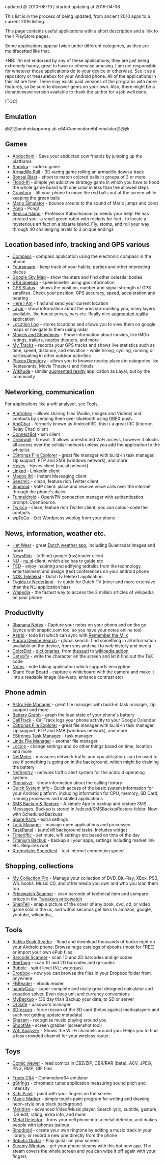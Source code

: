 <!-- created @ 2009-08-28 13:10:00 -->
<div class="updatedat">updated @ 2010-08-19 / started updating at 2016-04-08</div>

<p><i class=""></i> This list is in the process of being updated, from ancient 2010 apps to a current 2016 listing.</p>

This page contains useful applications with a short description and a link to their PlayStore pages.

Some applications appear twice under different categories, as they are multifacetted like that.

*NB: I'm not endorsed by any of these applications; they are just being extremely handy, great to have or otherwise amusing. I am not responsible for whatever those applications do to your device or otherwise. See it as a repository or treasurebox for your Android phone. All of the applications in this list are free. There may exists paid versions of the programs with more features, so be sure to discover gems on your own. Also, there might be a donationware version available to thank the author for a job well done.


[TOC]


## Emulation

@@@androidapp=org.ab.c64:Commodore64 emulator@@@


## Games

<ul>
	<li><a href="http://www.androlib.com/android.application.com-phil-Ctt.aspx">Abduction!</a> - Save your abducted cow friends by jumping up the platforms</li>
	<li><a href="http://www.androlib.com/android.application.com-googlecode-andoku-Emp.aspx">Andoku</a> - sudoku game</li>
	<li><a href="http://www.androlib.com/android.application.com-qualcomm-qx-dillo-jDxD.aspx">Armadillo Roll</a> - 3D racing game rolling an armadillo down a track</li>
	<li><a href="http://www.androlib.com/android.application.com-glu-android-bonsai-DmD.aspx">Bonsai Blast</a> - shoot to match colored balls in groups of 3 or more</li>
	<li><a href="http://www.androlib.com/android.application.com-labpixies-flood-EmC.aspx">Flood-It!</a> - simple yet addictive strategy game in which you have to flood the whole game board with one color in less than the allowed steps</li>
	<li><a href="http://www.androlib.com/android.application.com-fheft-graviturn-qzqx.aspx">Graviturn</a> - tilt your phone to move the red balls out of the screen while keeping the green balls</li>
	<li><a href="http://www.androlib.com/android.application.com-google-code-mariosimulator-jwxi.aspx">Mario Simulator</a> - bounce around to the sound of Mario jumps and coins</li>
	<li><a href="http://www.androlib.com/android.application.org-oep-pong-jiDB.aspx">Pong</a> - Pong!</li>
	<li><a href="http://www.androlib.com/android.application.com-replica-replicaisland-nwFm.aspx">Replica Island</a> - Professor Kabochanomizu needs your help! He has created you--a small green robot with rockets for feet--to locate a mysterious artifact on a bizarre island.  Fly, stomp, and roll your way through 40 challenging levels to 3 unique endings</li>
</ul>

## Location based info, tracking and GPS various
<ul>
	<li><a href="http://www.androlib.com/android.application.com-apksoftware-compass-qAC.aspx">Compass</a> - compass application using the electronic compass in the phone</li>
	<li><a href="http://www.androlib.com/android.application.com-joelapenna-foursquared-qpBq.aspx">Foursquare</a> - keep track of your habits, parties and other interesting places</li>
	<li><a href="http://www.androlib.com/android.application.com-google-android-stardroid-xBC.aspx">Google Sky Map</a> - show the stars and find other celestial bodies</li>
	<li><a href="http://www.androlib.com/android.application.com-charsoftware-gpsspeedometer-qDE.aspx">GPS Speedo</a> - speedometer using gps information</li>
	<li><a href="http://www.androlib.com/android.application.com-eclipsim-gpsstatus2-zF.aspx">GPS Status</a> - shows the position, number and signal strength of GPS satellites. Check your position, GPS accuracy, speed, acceleration and bearing</li>
	<li><a href="http://www.androlib.com/android.application.com-codesector-hereiam-nx.aspx">Here I Am</a> - find and send your current location</li>
	<li><a href="http://www.androlib.com/android.application.com-layar-qxEA.aspx">Layar</a> - show information about the area surrounding you; many layers available, like house prices, bars etc. Really nice <a href="http://en.wikipedia.org/wiki/Augmented_reality">augmented reality</a> application</li>
	<li><a href="http://www.androlib.com/android.application.net-armooo-locationlog-zn.aspx">Location Log</a> - stores locations and allows you to view them on google maps or navigate to them using radar</li>
	<li><a href="http://www.androlib.com/android.application.com-stylem-movies-Azw.aspx">Movies and Showtimes</a> - Show information about movies, like IMDb ratings, trailers, nearby theaters, and more</li>
	<li><a href="http://www.androlib.com/android.application.com-google-android-maps-mytracks-iwn.aspx">My Tracks</a> - records your GPS tracks and shows live statistics such as time, speed, distance, and elevation - while hiking, cycling, running or participating in other outdoor activities</li>
	<li><a href="http://www.androlib.com/android.application.com-google-android-apps-localdirectory-qm.aspx">Places Directory</a> - allows you to browse nearby places in categories like Restaurants, Movie Theaters and Hotels</li>
	<li><a href="http://www.androlib.com/android.application.com-wikitude-jpnp.aspx">Wikitude</a> - similar <a href="http://en.wikipedia.org/wiki/Augmented_reality">augmented reality</a> application as Layar, but by the community</li>
</ul>

## Networking, communication
<p>For applications like a wifi analyser, see <a href="#tools">Tools</a>.</p>
<ul>
	<li><a href="http://www.androlib.com/android.application.com-androbex-activity-jBFm.aspx">Androbex</a> - allows sharing files (Audio, Images and Videos) and contacts by sending them over bluetooth using OBEX push</li>
	<li><a href="http://www.androlib.com/android.application.net-andchat-zFEA.aspx">AndChat</a> - formerly known as AndroidIRC, this is a great IRC (Internet Relay Chat) client</li>
	<li><a href="http://www.androlib.com/android.application.org-connectbot-BDC.aspx">ConnectBot</a> - ssh client</li>
	<!--<li><a href="http://www.androlib.com/android.application.bostone-droidin-jztm.aspx">DroidIn-Lite</a> - LinkedIn client</li>-->
	<li><a href="http://www.androlib.com/android.application.com-googlecode-droidwall-jDxB.aspx">Droidwall</a> - firewall. It allows unrestricted WiFi access, however it blocks all access over the cellular network unless you add the application to the whitelist.</li>
	<li><a href="http://www.androlib.com/android.application.com-estrongs-android-pop-znE.aspx">EStrongs File Explorer</a> - great file manager with build-in task manager, zip support, FTP and SMB (windows network), and more</li>
	<li><a href="http://www.androlib.com/android.application.com-hyves-android-application-zDnq.aspx">Hyves</a> - Hyves client (social network)</li>
	<li><a href="http://www.androlib.com/android.application.com-keramidas-titaniumbackup-xCzz.aspx">Linked</a> - LinkedIn client</li>
	<li><a href="http://www.androlib.com/android.application.com-meebo-BEn.aspx">Meebo IM</a> - Instant Messaging client</li>
	<li><a href="http://www.androlib.com/android.application.com-seesmic-xjCE.aspx">Seesmic</a> - clean, feature rich Twitter client</li>
	<li><a href="http://www.androlib.com/android.application.org-sipdroid-sipua-BCw.aspx">Sipdroid</a> - VoIP client: place and receive voice calls over the internet through the phone's dialer</li>
	<li><a href="http://www.androlib.com/android.application.net-sourceforge-tunneldroid-zBEj.aspx">Tunneldroid</a> - OpenVPN connection manager with authentication prompt. OpenSource.</li>
	<li><a href="http://www.androlib.com/android.application.jp-r246-twicca-xqpF.aspx">Twicca</a> - clean, feature rich Twitter client; you can colour-code the contacts</li>
	<li><a href="http://www.androlib.com/android.application.com-roundhill-androidwp-wFB.aspx">wpToGo</a> - Edit Wordpress weblog from your phone</li>
</ul>

## News, information, weather etc.
<ul>
	<li><a href="http://nl.androlib.com/android.application.nl-jupe-weather-jCFq.aspx">Het Weer</a> - great <a href="http://www.jupe.nl/node/51">Dutch weather app</a>, including Buienradar images and more</li>
	<li><a href="http://www.androlib.com/android.application.com-newsrob-wmq.aspx">NewsRob</a> - (offline) google (rss)reader client</li>
	<li><a href="http://www.androlib.com/android.application.nl-peperzaken-android-nu-wzx.aspx">NU</a> - <a href="http://nu.nl/">nu.nl</a> client, which also has tv guide etc</li>
	<li><a href="http://www.androlib.com/android.application.com-venuem-ted-nFn.aspx">TED</a> - enjoy inspiring and edifying tedtalks from the technology, entertainment and design (ted) conferences on your android phone</li>
	<li><a href="http://www.androlib.com/android.application.com-eoffice-android-qpCm.aspx">NOS Teletekst</a> - Dutch tv teletext application</li>
	<li><a href="http://www.androlib.com/android.application.com-woutergo-tvgidsnl-wqmA.aspx">Tvgids.tv Nederland</a> - tv guide for Dutch TV (nicer and more extensive than the NU application has)</li>
	<li><a href="http://www.androlib.com/android.application.com-taptu-wapedia-android-xwt.aspx">Wapedia</a> - the fastest way to access the 3 million articles of wikipedia on your phone</li>
</ul>

## Productivity

<ul>
	<li><a href="http://www.androlib.com/android.application.com-threebanana-notes-pmz.aspx">3banana Notes</a> - Capture your notes on your phone and on the go (syncs with snaptic.com too, so you have your notes online too)</li>
	<li><a href="http://www.androlib.com/android.application.com-timsu-astrid-pjE.aspx">Astrid</a> - todo list which can sync with <a href="http://rememberthemilk.com/">Remember the Milk</a></li>
	<li><a href="http://www.androlib.com/android.application.com-aurora-android-search-qzDi.aspx">Aurora Device Search</a> - global search: find something in all information available on the device, from sms and mail to web history and media</li>
	<li><a href="http://www.androlib.com/android.application.com-socialnmobile-colordict-jmDD.aspx">ColorDict</a> - <a href="http://www.androlib.com/r.aspx?r=colordict">dictionaries</a>, from <a href="http://www.androlib.com/android.application.com-socialnmobile-dictdata-dictionary-english-thesaurus-jtii.aspx">thesauri</a> to <a href="http://www.androlib.com/android.application.com-socialnmobile-dictaddon-wikipedia-encyclopedia-qwqD.aspx">wikipedia addon</a></li>
	<li><a href="http://www.androlib.com/android.application.coolcherrytrees-software-detexify-qjmD.aspx">Detexify</a> - write the character on the screen and let it find out the TeX code</li>
	<li><a href="http://www.androlib.com/android.application.com-android-demo-notepad3-qpj.aspx">Notes</a> - note taking application which supports encryption</li>
	<li><a href="http://www.androlib.com/android.application.com-sphericbox-syb-pAB.aspx">Share Your Board</a> - capture a whiteboard with the camera and make it into a readable image (de-warp, enhance contrast etc)</li>
</ul>

## Phone admin
<ul>
	<li><a href="http://www.androlib.com/android.application.com-metago-astro-qzq.aspx">Astro File Manager</a> - great file manager with build-in task manager, zip support and more</li>
	<li><a href="http://www.androlib.com/android.application.com-modroid-battery-Fz.aspx">Battery Graph</a> - graph the load state of your phone's battery</li>
	<li><a href="http://www.androlib.com/android.application.app-calltrack-wjpD.aspx">CallTrack</a> - CallTrack logs your phone activity to your Google Calendar</li>
	<li><a href="http://www.androlib.com/android.application.com-estrongs-android-pop-znE.aspx">EStrongs File Explorer</a> - great file manager with build-in task manager, zip support, FTP and SMB (windows network), and more</li>
	<li><a href="http://www.androlib.com/android.application.com-estrongs-android-taskmanager-xniD.aspx">EStrongs Task Manager</a> - task manager</li>
	<li><a href="http://www.androlib.com/android.application.com-lindaandny-lindamanager-jpBj.aspx">Linda File Manager</a> - another file manager</li>
	<li><a href="http://www.androlib.com/android.application.edu-mit-locale-zpC.aspx">Locale</a> - change settings and do other things based on time, location and more</li>
	<li><a href="http://www.androlib.com/android.application.com-google-android-netmeter-Fzn.aspx">NetMeter</a> - measures network traffic and cpu utilization. can be used to see if something is going on in the background, which might be draining the battery</li>
	<li><a href="http://www.androlib.com/android.application.com-googlecode-netsentry-qji.aspx">NetSentry</a> - network traffic alert system for the android operating system</li>
	<li><a href="http://www.androlib.com/android.application.com-phonalyzr-CiD.aspx">Phonalyzr</a> - show information about the calling history</li>
	<li><a href="http://www.androlib.com/android.application.org-uguess-android-sysinfo-pznn.aspx">Quick System Info</a> - Quick access of the basic system information for your Android platform, including information for CPU, memory, SD Card, running processes and installed applications</li>
	<li><a href="http://www.androlib.com/android.application.com-riteshsahu-smsbackuprestore-zCEB.aspx">SMS Backup &amp; Restore</a> - A simple App to backup and restore SMS Messages. Backup is stored in /sdcard/SMSBackupRestore folder. Now with Scheduled Backups</li>
	<li><a href="http://www.androlib.com/android.application.com-androidapps-spare_parts-qtm.aspx">Spare Parts</a> - extra settings</li>
	<li><a href="http://www.androlib.com/android.application.com-wingtseng123-systemmemorymonitor-qFC.aspx">Task Manager</a> - manage open applications and processes</li>
	<li><a href="http://www.androlib.com/android.application.com-taskpanel-jBtD.aspx">TaskPanel</a> - (auto)kill background tasks. Includes widget</li>
	<li><a href="http://www.androlib.com/android.application.com-alfray-timeriffic-jqq.aspx">Timeriffic</a> - set mute, wifi settings etc based on time of the day</li>
	<li><a href="http://www.androlib.com/android.application.com-keramidas-titaniumbackup-xCzz.aspx">Titanium Backup</a> - backup all your apps, settings including market link etc. Requires root</li>
	<li><a href="http://www.androlib.com/android.application.com-xtremelabs-android-speedtest-jpAp.aspx">Xtremelabs Speedtest</a> - test internet connection speed</li>
</ul>

## Shopping, collections
<ul>
	<li><a href="http://www.androlib.com/android.application.com-app-my_collection-ixD.aspx">My Collection Pro</a> - Manage your collection of DVD, Blu-Ray, XBox, PS3, Wii, books, Music CD, and other media you own and who you loan them too.</li>
	<li><a href="http://nl.androlib.com/android.application.nl-wligtenberg-tpw-jwnm.aspx">Pricewatch Scanner</a> - scan barcode of technical item and compare prices in the <a href="http://tweakers.net/pricewatch">Tweakers pricewatch</a></li>
	<li><a href="http://www.androlib.com/android.application.com-snaptell-mobile-client-android-xpz.aspx">SnapTell</a> - snap a picture of the cover of any book, dvd, cd, or video game sold in the us, and within seconds get links to amazon, google, youtube, wikipedia,...</li>
</ul>

## Tools
<ul>
	<li><a href="http://www.androlib.com/android.application.com-aldiko-android-qpiC.aspx">Aldiko Book Reader</a> - Read and download thousands of books right on your Android phone. Browse huge catalogs of ebooks (most for FREE) or import your own ePub files</li>
	<li><a href="http://www.androlib.com/android.application.com-google-zxing-client-android-xzA.aspx">Barcode Scanner</a> - scan 1D and 2D barcodes and qr-codes</li>
	<li><a href="http://www.androlib.com/android.application.com-connvision-mobileaccessor-android-jpFD.aspx">BeeTagg</a> - scan 1D and 2D barcodes and qr-codes</li>
	<li><a href="http://www.androlib.com/android.application.bz-ktk-bubble-zin.aspx">Bubble</a> - spirit level (NL: waterpas)</li>
	<li><a href="http://www.androlib.com/android.application.com-dropbox-android-Dqpw.aspx">Dropbox</a> - now you can browse the files in your Dropbox folder from anywhere</li>
	<li><a href="http://www.androlib.com/android.application.org-geometerplus-zlibrary-ui-android-xwz.aspx">FBReader</a> - ebook reader</li>
	<li><a href="http://www.androlib.com/android.application.org-mmin-handycalc-pwi.aspx">handyCalc</a> - super complete and really great designed calculator and equation solver. Even does unit and currency conversions</li>
	<li><a href="http://www.androlib.com/android.application.com-rerware-android-mybackup-jBnj.aspx">MyBackup</a> - (30 day trial) Backup your data, to SD or server</li>
	<li><a href="http://www.androlib.com/android.application.org-openintents-safe-qwq.aspx">OI Safe</a> - password manager</li>
	<li><a href="http://www.androlib.com/android.application.com-bero-sdrescan-jBBB.aspx">SDrescan</a> - force rescan of the SD card (helps against mediaplayers and such not getting update metadata)</li>
	<li><a href="http://www.androlib.com/android.application.com-shazam-android-wFn.aspx">Shazam</a> - recognise music playing around you</li>
	<li><a href="http://www.androlib.com/android.application.com-bw-picme-local-zmxE.aspx">ShootMe</a> - screen grabber (screenshot tool)</li>
	<li><a href="http://www.androlib.com/android.application.com-farproc-wifi-analyzer-jFCm.aspx">Wifi Analyzer</a> - Shows the Wi-Fi channels around you. Helps you to find a less crowded channel for your wireless router.</li>
</ul>

## Toys
<ul>
	<li><a href="http://www.androlib.com/android.application.net-androidcomics-acv-wnx.aspx">Comic viewer</a> - read comics in CBZ/ZIP, CBR/RAR (beta), ACV, JPEG, PNG, BMP, GIF files</p>
	<li><a href="http://www.androlib.com/android.application.org-ab-c64-qzwC.aspx">Frodo C64</a> - Commodore64 emulator</li>
	<li><a href="http://www.androlib.com/android.application.org-cohortor-gstrings-jmnp.aspx">gStrings</a> - chromatic tuner application measuring sound pitch and intensity</li>
	<li><a href="http://www.androlib.com/android.application.virtualgs-kidspaint-wDz.aspx">Kids Paint</a> - paint with your fingers on the screen</li>
	<li><a href="http://www.androlib.com/android.application.com-jaytronix-markermagic-wiF.aspx">Magic Marker</a> - simple touch-paint program for writing and drawing neon-style on a black background</li>
	<li><a href="http://www.androlib.com/android.application.org-iii-romulus-meridian-qmtA.aspx">Meridian</a> - advanced Video/Music player. Search lyric, subtitle, gesture, ID3 edit, rating, extra info, and more</a>
	<li><a href="http://www.androlib.com/android.application.com-imkurt-metaldetector-qEE.aspx">Metal Detector</a> - turns your cell phone into a metal detector, and makes people with iphones jealous</li>
	<li><a href="http://www.androlib.com/android.application.com-ringdroid-wBp.aspx">Ringdroid</a> - create your own ringtone by editing a music track in your library, or record a new one directly from the phone</li>
	<li><a href="http://www.androlib.com/android.application.com-pedrocorp-android-guitar-qqBD.aspx">Robotic Guitar</a> - Play guitar on your screen</li>
	<li><a href="http://www.androlib.com/android.application.com-appspot-swisscodemonkeys-steam-Bqw.aspx">Steamy Window</a> - get your phone steamy with this hot new app. The steam covers the whole screen and you can wipe it off again with your fingers</li>
</ul>
